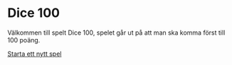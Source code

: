 Dice 100
========================

Välkommen till spelt Dice 100, spelet går ut på att man ska komma först till 100 poäng.

[Starta ett nytt spel](dice/init)
